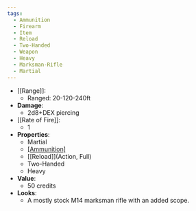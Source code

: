 ```yaml
---
tags:
  - Ammunition
  - Firearm
  - Item
  - Reload
  - Two-Handed
  - Weapon
  - Heavy
  - Marksman-Rifle
  - Martial
---
```

* [[Range]]:
	* Ranged: 20-120-240ft
* __Damage__:
	* 2d8+DEX piercing
* [[Rate of Fire]]:
	* 1
* __Properties__:
	* Martial
	* [[Ammunition]](10)
	* [[Reload]](Action, Full)
	* Two-Handed
	* Heavy
* **Value**:
	* 50 credits
* **Looks**:
	* A mostly stock M14 marksman rifle with an added scope.